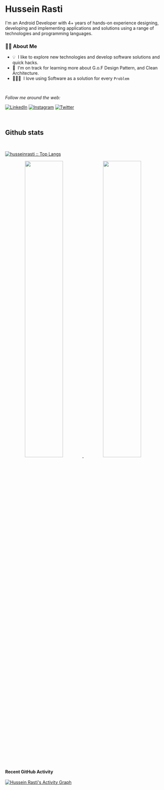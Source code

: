 
<h1>
  <b>Hussein Rasti</b>
</h1>

<div>

<!-- I'm an Android Developer currently living in Tehran, Iran. <br> -->
I'm an Android Developer with 4+ years of hands-on experience designing, developing and implementing applications and solutions using a range of technologies and programming languages. <br>
  
  ### 👨🏻&nbsp;About Me

 - 💡 &nbsp;I like to explore new technologies and develop software solutions and quick hacks.
 - 🌱 &nbsp;I'm on track for learning more about G.o.F Design Pattern, and Clean Architecture.
 - 👨🏻‍💻 &nbsp;I love using Software as a solution for every `Problem`


<!-- [<img src="https://cdn.iconscout.com/icon/free/png-128/java-2038875-1720088.png" alt="java" width="48" hieght="48">](https://docs.oracle.com/en/java/)
[<img src="https://cdn.iconscout.com/icon/free/png-256/kotlin-283155.png" alt="kotlin" width="48" hieght="48">](https://kotlinlang.org/docs/home.html)
[<img src="https://cdn.iconscout.com/icon/free/png-256/android-3521272-2944776.png" alt="android" width="48" hieght="48">](https://developer.android.com/reference)
<br><br><br> -->
  
 <br>
  
<i>Follow me around the web:</i><br>

<a href="https://www.linkedin.com/in/husseinrasti" target="_blank"><img src="https://img.shields.io/badge/LinkedIn-%230077B5.svg?&style=flat-square&logo=linkedin&logoColor=white" alt="LinkedIn"></a>
<a href="https://www.instagram.com/husseinrasti" target="_blank"><img src="https://img.shields.io/badge/Instagram-%23E4405F.svg?&style=flat-square&logo=instagram&logoColor=white" alt="Instagram"></a>
<a href="https://twitter.com/HusseinRasti" target="_blank"><img src="https://img.shields.io/badge/Twitter-%231877F2.svg?&style=flat-square&logo=twitter&logoColor=white" alt="Twitter"></a>

<br>

</div>

 <div>
    <h2>Github stats</h2>
      <br/>
        <p>
          <a href="https://github.com/husseinrasti/">
          <img src="https://github-readme-stats.vercel.app/api/top-langs/?username=husseinrasti&langs_count=10&locale=en&theme=gruvbox&layout=compact&hide_border=true" alt="husseinrasti :: Top Langs" /></a>
        </p>
        <p align="center">
          <a href="https://github.com/husseinrasti/">
          <img width="49.5%" src="https://github-readme-stats.vercel.app/api?username=husseinrasti&show_icons=true&count_private=true&theme=gruvbox&hide_border=true" />
          <img width="49.5%" src="https://github-readme-streak-stats.herokuapp.com/?user=husseinrasti&theme=gruvbox&hide_border=true" />
          </a>
       </p>
     <br>
  </div>  
  
  <summary><b>Recent GitHub Activity</b></summary>
  <br/>
   <a href="https://github.com/husseinrasti"><img alt="Hussein Rasti's Activity Graph" src="https://activity-graph.herokuapp.com/graph?username=husseinrasti&custom_title=Hussein Rasti's%20Contribution%20Graph&theme=react-dark" /></a>
  <br/>
